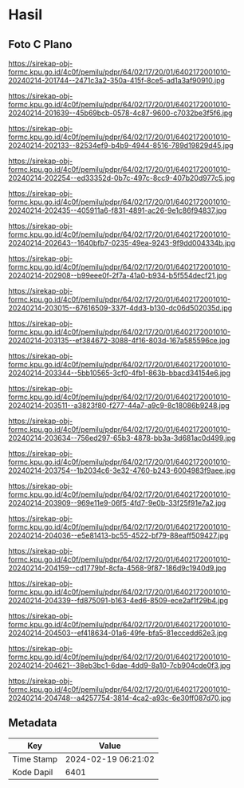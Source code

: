 # Hasil

## Foto C Plano

https://sirekap-obj-formc.kpu.go.id/4c0f/pemilu/pdpr/64/02/17/20/01/6402172001010-20240214-201744--2471c3a2-350a-415f-8ce5-ad1a3af90910.jpg

https://sirekap-obj-formc.kpu.go.id/4c0f/pemilu/pdpr/64/02/17/20/01/6402172001010-20240214-201639--45b69bcb-0578-4c87-9600-c7032be3f5f6.jpg

https://sirekap-obj-formc.kpu.go.id/4c0f/pemilu/pdpr/64/02/17/20/01/6402172001010-20240214-202133--82534ef9-b4b9-4944-8516-789d19829d45.jpg

https://sirekap-obj-formc.kpu.go.id/4c0f/pemilu/pdpr/64/02/17/20/01/6402172001010-20240214-202254--ed33352d-0b7c-497c-8cc9-407b20d977c5.jpg

https://sirekap-obj-formc.kpu.go.id/4c0f/pemilu/pdpr/64/02/17/20/01/6402172001010-20240214-202435--405911a6-f831-4891-ac26-9e1c86f94837.jpg

https://sirekap-obj-formc.kpu.go.id/4c0f/pemilu/pdpr/64/02/17/20/01/6402172001010-20240214-202643--1640bfb7-0235-49ea-9243-9f9dd004334b.jpg

https://sirekap-obj-formc.kpu.go.id/4c0f/pemilu/pdpr/64/02/17/20/01/6402172001010-20240214-202908--b99eee0f-2f7a-41a0-b934-b5f554decf21.jpg

https://sirekap-obj-formc.kpu.go.id/4c0f/pemilu/pdpr/64/02/17/20/01/6402172001010-20240214-203015--67616509-337f-4dd3-b130-dc06d502035d.jpg

https://sirekap-obj-formc.kpu.go.id/4c0f/pemilu/pdpr/64/02/17/20/01/6402172001010-20240214-203135--ef384672-3088-4f16-803d-167a585596ce.jpg

https://sirekap-obj-formc.kpu.go.id/4c0f/pemilu/pdpr/64/02/17/20/01/6402172001010-20240214-203344--5bb10565-3cf0-4fb1-863b-bbacd34154e6.jpg

https://sirekap-obj-formc.kpu.go.id/4c0f/pemilu/pdpr/64/02/17/20/01/6402172001010-20240214-203511--a3823f80-f277-44a7-a9c9-8c18086b9248.jpg

https://sirekap-obj-formc.kpu.go.id/4c0f/pemilu/pdpr/64/02/17/20/01/6402172001010-20240214-203634--756ed297-65b3-4878-bb3a-3d681ac0d499.jpg

https://sirekap-obj-formc.kpu.go.id/4c0f/pemilu/pdpr/64/02/17/20/01/6402172001010-20240214-203754--1b2034c6-3e32-4760-b243-6004983f9aee.jpg

https://sirekap-obj-formc.kpu.go.id/4c0f/pemilu/pdpr/64/02/17/20/01/6402172001010-20240214-203909--969e11e9-06f5-4fd7-9e0b-33f25f91e7a2.jpg

https://sirekap-obj-formc.kpu.go.id/4c0f/pemilu/pdpr/64/02/17/20/01/6402172001010-20240214-204036--e5e81413-bc55-4522-bf79-88eaff509427.jpg

https://sirekap-obj-formc.kpu.go.id/4c0f/pemilu/pdpr/64/02/17/20/01/6402172001010-20240214-204159--cd1779bf-8cfa-4568-9f87-186d9c1940d9.jpg

https://sirekap-obj-formc.kpu.go.id/4c0f/pemilu/pdpr/64/02/17/20/01/6402172001010-20240214-204339--fd875091-b163-4ed6-8509-ece2af1f29b4.jpg

https://sirekap-obj-formc.kpu.go.id/4c0f/pemilu/pdpr/64/02/17/20/01/6402172001010-20240214-204503--ef418634-01a6-49fe-bfa5-81eccedd62e3.jpg

https://sirekap-obj-formc.kpu.go.id/4c0f/pemilu/pdpr/64/02/17/20/01/6402172001010-20240214-204621--38eb3bc1-6dae-4dd9-8a10-7cb904cde0f3.jpg

https://sirekap-obj-formc.kpu.go.id/4c0f/pemilu/pdpr/64/02/17/20/01/6402172001010-20240214-204748--a4257754-3814-4ca2-a93c-6e30ff087d70.jpg


## Metadata

| Key        | Value               |
| ---------- | ------------------- |
| Time Stamp | 2024-02-19 06:21:02 |
| Kode Dapil | 6401                |



